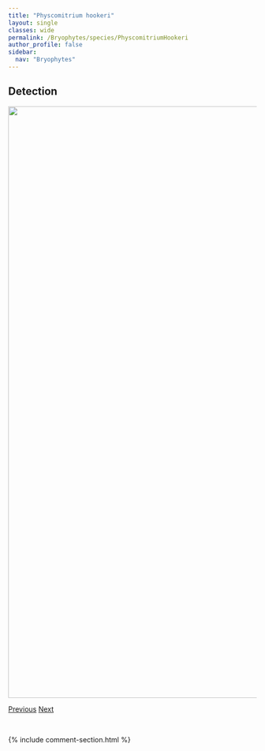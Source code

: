 ```yaml
---
title: "Physcomitrium hookeri"
layout: single
classes: wide
permalink: /Bryophytes/species/PhyscomitriumHookeri
author_profile: false
sidebar:
  nav: "Bryophytes"
---
```


<h2>Detection</h2>

<a href="https://drive.google.com/uc?export=view&id=1HSwH590jKTkeJP0YsStp35EdJi8yd0T-">
<img src="https://drive.google.com/uc?export=view&id=1HSwH590jKTkeJP0YsStp35EdJi8yd0T-" height = "1200" width = "800">
</a>


<a href="/DevelopmentWebsite/Bryophytes/species/PhilonotisFontana" class="pagination--pager" title="Philonotis fontana">Previous</a> <a href="/DevelopmentWebsite/Bryophytes/species/PhyscomitriumPyriforme" class="pagination--pager" title="Physcomitrium pyriforme">Next</a>

<p>&nbsp;</p>

{% include comment-section.html %}
